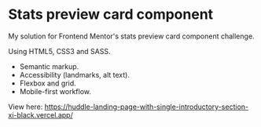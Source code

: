 # Stats preview card component
My solution for Frontend Mentor's stats preview card component challenge.

Using HTML5, CSS3 and SASS.
* Semantic markup.
* Accessibility (landmarks, alt text).
* Flexbox and grid.
* Mobile-first workflow.

View here: https://huddle-landing-page-with-single-introductory-section-xi-black.vercel.app/
